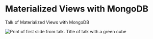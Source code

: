 # Materialized Views with MongoDB
Talk of Materialized Views with MongoDB

![Print of first slide from talk. Title of talk with a green cube](https://user-images.githubusercontent.com/19939822/229955906-7ee9d839-6d56-4dba-be5b-d813eae675e9.png)

